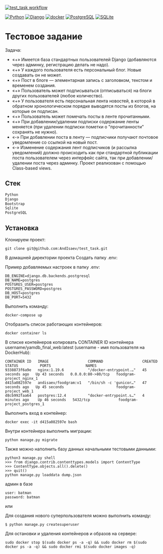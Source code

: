 [![test_task workflow](https://github.com/AndIsaev/test_task/actions/workflows/main.yml/badge.svg)](https://github.com/AndIsaev/test_task/actions/workflows/main.yml)

<p><a href="https://www.python.org/" rel="nofollow"><img src="https://camo.githubusercontent.com/938bc97e6c0351babffcd724243f78c6654833e451efc6ce3f5d66a635727a9c/68747470733a2f2f696d672e736869656c64732e696f2f62616467652f2d507974686f6e2d3436343634363f3f7374796c653d666c61742d737175617265266c6f676f3d507974686f6e" alt="Python" data-canonical-src="https://img.shields.io/badge/-Python-464646??style=flat-square&amp;logo=Python" style="max-width:100%;"></a>
<a href="https://www.djangoproject.com/" rel="nofollow"><img src="https://camo.githubusercontent.com/99e48bebd1b4c03828d16f8625f34439aa7d298ea573dd4e209ea593a769bd06/68747470733a2f2f696d672e736869656c64732e696f2f62616467652f2d446a616e676f2d3436343634363f3f7374796c653d666c61742d737175617265266c6f676f3d446a616e676f" alt="Django" data-canonical-src="https://img.shields.io/badge/-Django-464646??style=flat-square&amp;logo=Django" style="max-width:100%;"></a>
<a href="https://www.docker.com/" rel="nofollow"><img src="https://camo.githubusercontent.com/038c45c7c5f0059723bba28b5b77bd9ac7994c8da774814c8fcb620f4bc61b35/68747470733a2f2f696d672e736869656c64732e696f2f62616467652f2d646f636b65722d3436343634363f3f7374796c653d666c61742d737175617265266c6f676f3d646f636b6572" alt="docker" data-canonical-src="https://img.shields.io/badge/-docker-464646??style=flat-square&amp;logo=docker" style="max-width:100%;"></a>
<a href="https://www.postgresql.org/" rel="nofollow"><img src="https://camo.githubusercontent.com/18b5ef277b89701f948c212d45d3460070037bda9712fe5f1e64315811356ea2/68747470733a2f2f696d672e736869656c64732e696f2f62616467652f2d506f737467726553514c2d3436343634363f3f7374796c653d666c61742d737175617265266c6f676f3d506f737467726553514c" alt="PostgreSQL" data-canonical-src="https://img.shields.io/badge/-PostgreSQL-464646??style=flat-square&amp;logo=PostgreSQL" style="max-width:100%;"></a>
<a href="https://www.sqlite.org/index.html" rel="nofollow"><img src="https://camo.githubusercontent.com/2c46c2b57530e634094dcb5ca341adbd8cc101300fd0968991b2a2700f1ac318/68747470733a2f2f696d672e736869656c64732e696f2f62616467652f2d53514c6974652d3436343634363f3f7374796c653d666c61742d737175617265266c6f676f3d53514c697465" alt="SQLite" data-canonical-src="https://img.shields.io/badge/-SQLite-464646??style=flat-square&amp;logo=SQLite" style="max-width:100%;"></a>

# Тестовое задание

Задача:
-  «+» Имеется база стандартных пользователей Django (добавляются через админку, регистрацию делать не надо). 
- «+» У каждого пользователя есть персональный блог. Новые создавать он не может.
- «+» Пост в блоге — элементарная запись с заголовком, текстом и временем создания.
- «+» Пользователь может подписываться (отписываться) на блоги других пользователей (любое количество).
- «+» У пользователя есть персональная лента новостей, в которой в обратном хронологическом порядке выводятся посты из блогов, на которые он подписан.
- «+» Пользователь может помечать посты в ленте прочитанными.
- «+» При добавлении/удалении подписки содержание ленты меняется (при удалении подписки пометки о "прочитанности" сохранять не нужно).
- «-» При добавлении поста в ленту — подписчики получают почтовое уведомление со ссылкой на новый пост.
- «-» Изменение содержания лент подписчиков (и рассылка уведомлений) должно происходить как при стандартной публикации поста пользователем через интерфейс сайта, так при добавлении/удалении поста через админку.
Проект реализован с помощью Class-based views.


## Стек

```sh
Python
Django
Bootstrap
Sqlite
PostgreSQL
```

## Установка


Клонируем проект: 
```
git clone git@github.com:AndIsaev/test_task.git
```
В домашней директории проекта Создать папку .env:


Пример добавляемых настроек в папку .env:

```
DB_ENGINE=django.db.backends.postgresql
DB_NAME=postgres
POSTGRES_USER=postgres
POSTGRES_PASSWORD=postgres
DB_HOST=postgres
DB_PORT=5432
```

Выполнить команду:

```
docker-compose up
```

Отобразить список работающих контейнеров:

```
docker container ls
```

В списке контейнеров копировать CONTAINER ID контейнера username/yamdb_final_web:latest (username - имя пользователя на DockerHub):

```
CONTAINER ID   IMAGE                  COMMAND                  CREATED          STATUS          PORTS                NAMES
9338873f6a9e   nginx:1.19.6           "/docker-entrypoint.…"   45 seconds ago   Up 43 seconds   0.0.0.0:80->80/tcp   foodgram-project_nginx_1
d415a082597e   andisaev/foodgram:v1   "/bin/sh -c 'gunicor…"   47 seconds ago   Up 45 seconds                        foodgram-project_web_1
d8cb992faa64   postgres:12.4          "docker-entrypoint.s…"   4 minutes ago    Up 46 seconds   5432/tcp             foodgram-project_postgres_1
```

Выполнить вход в контейнер:

```
docker exec -it d415a082597e bash
```

Внутри контейнера выполнить миграции:

```
python manage.py migrate
```


Также можно наполнить базу данных начальными тестовыми данными:

```
python3 manage.py shell
>>> from django.contrib.contenttypes.models import ContentType
>>> ContentType.objects.all().delete()
>>> quit()
python manage.py loaddata dump.json
```
админ в базе

```
user: batman
password: batman
```


или

Для создания нового суперпользователя можно выполнить команду:

```
$ python manage.py createsuperuser
```

Для остановки и удаления контейнеров и образов на сервере:

```
sudo docker stop $(sudo docker ps -a -q) && sudo docker rm $(sudo docker ps -a -q) && sudo docker rmi $(sudo docker images -q)
```


